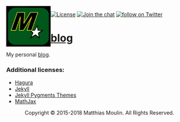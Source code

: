 <img align="left" src="https://github.com/matt77hias/matt77hias.github.io/blob/master/res/Picture.jpg" width="120px"/>

[![License][s1]][li] [![Join the chat][s2]][gi]
<a href="https://twitter.com/intent/follow?screen_name=matt77hias"><img src="https://img.shields.io/twitter/follow/matt77hias.svg?style=social" alt="follow on Twitter"></a>

[s1]: https://img.shields.io/badge/licence-No%20Licence-blue.svg
[s2]: https://badges.gitter.im/matt77hias/Lobby.svg

[li]: https://raw.githubusercontent.com/matt77hias/matt77hias.github.io/master/LICENSE.txt
[gi]: https://gitter.im/matt77hias/Lobby

# [blog](http://matt77hias.github.io/blog)
My personal [blog](http://matt77hias.github.io/blog).

### Additional licenses:
* [Hagura](https://github.com/sharu725/hagura/blob/gh-pages/LICENCE.md)
* [Jekyll](https://github.com/jekyll/jekyll/blob/master/LICENSE)
* [Jekyll Pygments Themes](https://github.com/jwarby/jekyll-pygments-themes/blob/master/UNLICENSE.txt)
* [MathJax](https://github.com/mathjax/MathJax/blob/master/LICENSE)

<p align="center">Copyright © 2015-2018 Matthias Moulin. All Rights Reserved.</p>
